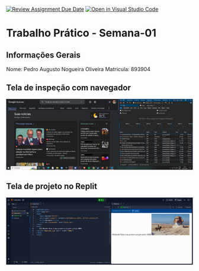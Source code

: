 [![Review Assignment Due Date](https://classroom.github.com/assets/deadline-readme-button-22041afd0340ce965d47ae6ef1cefeee28c7c493a6346c4f15d667ab976d596c.svg)](https://classroom.github.com/a/fWV9gbnp)
[![Open in Visual Studio Code](https://classroom.github.com/assets/open-in-vscode-2e0aaae1b6195c2367325f4f02e2d04e9abb55f0b24a779b69b11b9e10269abc.svg)](https://classroom.github.com/online_ide?assignment_repo_id=18236796&assignment_repo_type=AssignmentRepo)
# Trabalho Prático - Semana-01

## Informações Gerais 
Nome: Pedro Augusto Nogueira Oliveira
Matricula: 893904 

## Tela de inspeção com navegador
<img src="teladeinspenção.jpg" alt="tela de inspensção">


## Tela de projeto no Replit
<img src="replit.jpg" alt="tela do replit">
